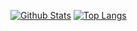 [![Github Stats](https://github-readme-stats.vercel.app/api?username=MilanBarande&hide=stars,issues,contribs&count_private=true&show_icons=true&theme=merko)](https://github.com/anuraghazra/github-readme-stats)
[![Top Langs](https://github-readme-stats.vercel.app/api/top-langs/?username=MilanBarande&exclude_repo=wasis)](https://github.com/anuraghazra/github-readme-stats)
